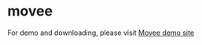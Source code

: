 # movee
For demo and downloading, please visit [Movee demo site](http://jinchenhao.phonicavi.com/movee)

